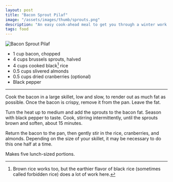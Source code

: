 ```yaml
---
layout: post
title: "Bacon Sprout Pilaf"
image: "/assets/images/thumb/sprouts.png"
description: "An easy cook-ahead meal to get you through a winter work week"
tags: food
---
```


![Bacon Sprout Pilaf](/assets/images/bacon-sprout-pilaf.png)

- 1 cup bacon, chopped
- 4 cups brussels sprouts, halved
- 4 cups cooked black[^1] rice
- 0.5 cups slivered almonds
- 0.5 cups dried cranberries (optional)
- Black pepper

[^1]: Brown rice works too, but the earthier flavor of black rice (sometimes called forbidden rice) does a lot of work here.

---

Cook the bacon in a large skillet, low and slow, to render out as much fat as possible. Once the bacon is crispy, remove it from the pan. Leave the fat.

Turn the heat up to medium and add the sprouts to the bacon fat. Season with black pepper to taste. Cook, stirring intermittently, until the sprouts brown and soften, about 15 minutes.

Return the bacon to the pan, then gently stir in the rice, cranberries, and almonds. Depending on the size of your skillet, it may be necessary to do this one half at a time.

Makes five lunch-sized portions.
